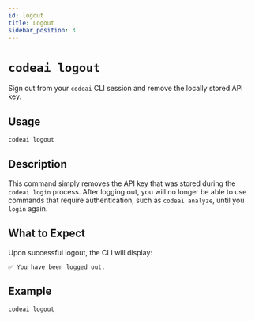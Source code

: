 ```yaml
---
id: logout
title: Logout
sidebar_position: 3
---
```


# `codeai logout`

Sign out from your `codeai` CLI session and remove the locally stored API key.

## Usage

```bash
codeai logout
```

## Description

This command simply removes the API key that was stored during the `codeai login` process. After logging out, you will no longer be able to use commands that require authentication, such as `codeai analyze`, until you `login` again.

## What to Expect

Upon successful logout, the CLI will display:

```
✅ You have been logged out.
```

## Example

```bash
codeai logout
```
